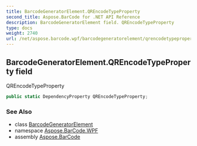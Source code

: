 ```yaml
---
title: BarcodeGeneratorElement.QREncodeTypeProperty
second_title: Aspose.BarCode for .NET API Reference
description: BarcodeGeneratorElement field. QREncodeTypeProperty
type: docs
weight: 2740
url: /net/aspose.barcode.wpf/barcodegeneratorelement/qrencodetypeproperty/
---
```

## BarcodeGeneratorElement.QREncodeTypeProperty field

QREncodeTypeProperty

```csharp
public static DependencyProperty QREncodeTypeProperty;
```

### See Also

* class [BarcodeGeneratorElement](../)
* namespace [Aspose.BarCode.WPF](../../../aspose.barcode.wpf/)
* assembly [Aspose.BarCode](../../../)


